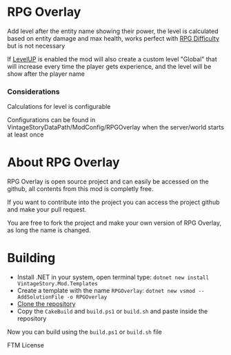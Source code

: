 # RPG Overlay
Add level after the entity name showing their power, the level is calculated based on entity damage and max health, works perfect with [RPG Difficulty](https://github.com/LeandroTheDev/rpg_difficulty) but is not necessary

If [LevelUP](https://mods.vintagestory.at/levelup) is enabled the mod will also create a custom level "Global" that will increase every time the player gets experience, and the level will be show after the player name

### Considerations
Calculations for level is configurable

Configurations can be found in VintageStoryDataPath/ModConfig/RPGOverlay when the server/world starts at least once

# About RPG Overlay
RPG Overlay is open source project and can easily be accessed on the github, all contents from this mod is completly free.

If you want to contribute into the project you can access the project github and make your pull request.

You are free to fork the project and make your own version of RPG Overlay, as long the name is changed.

# Building
- Install .NET in your system, open terminal type: ``dotnet new install VintageStory.Mod.Templates``
- Create a template with the name ``RPGOverlay``: ``dotnet new vsmod --AddSolutionFile -o RPGOverlay``
- [Clone the repository](https://github.com/LeandroTheDev/rpg_overlay/archive/refs/heads/main.zip)
- Copy the ``CakeBuild`` and ``build.ps1`` or ``build.sh`` and paste inside the repository

Now you can build using the ``build.ps1`` or ``build.sh`` file

FTM License
